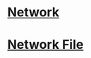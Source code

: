 # [Network](https://github.com/Beck049/R_basics/tree/main/week5/Network)

# [Network File](https://github.com/Beck049/R_basics/tree/main/week5/Network_File)

